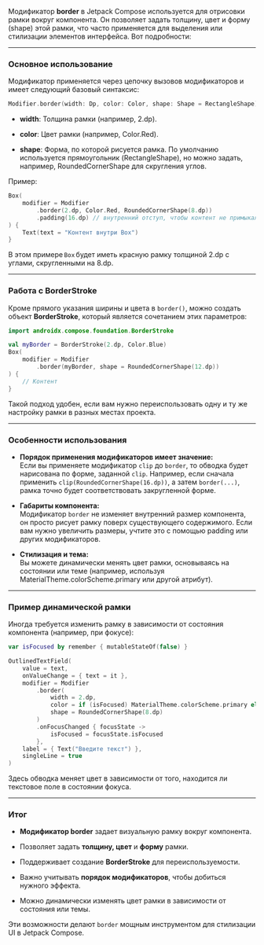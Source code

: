 Модификатор **border** в Jetpack Compose используется для отрисовки рамки вокруг компонента. Он позволяет задать толщину, цвет и форму (shape) этой рамки, что часто применяется для выделения или стилизации элементов интерфейса. Вот подробности:

---

### Основное использование

Модификатор применяется через цепочку вызовов модификаторов и имеет следующий базовый синтаксис:

```kotlin
Modifier.border(width: Dp, color: Color, shape: Shape = RectangleShape)
```

- **width**: Толщина рамки (например, 2.dp).
    
- **color**: Цвет рамки (например, Color.Red).
    
- **shape**: Форма, по которой рисуется рамка. По умолчанию используется прямоугольник (RectangleShape), но можно задать, например, RoundedCornerShape для скругления углов.
    

Пример:

```kotlin
Box(
    modifier = Modifier
        .border(2.dp, Color.Red, RoundedCornerShape(8.dp))
        .padding(16.dp) // внутренний отступ, чтобы контент не примыкал к рамке
) {
    Text(text = "Контент внутри Box")
}
```

В этом примере `Box` будет иметь красную рамку толщиной 2.dp с углами, скругленными на 8.dp.

---

### Работа с BorderStroke

Кроме прямого указания ширины и цвета в `border()`, можно создать объект **BorderStroke**, который является сочетанием этих параметров:

```kotlin
import androidx.compose.foundation.BorderStroke

val myBorder = BorderStroke(2.dp, Color.Blue)
Box(
    modifier = Modifier
        .border(myBorder, shape = RoundedCornerShape(12.dp))
) {
    // Контент
}
```

Такой подход удобен, если вам нужно переиспользовать одну и ту же настройку рамки в разных местах проекта.

---

### Особенности использования

- **Порядок применения модификаторов имеет значение:**  
    Если вы применяете модификатор `clip` до `border`, то обводка будет нарисована по форме, заданной `clip`. Например, если сначала применить `clip(RoundedCornerShape(16.dp))`, а затем `border(...)`, рамка точно будет соответствовать закругленной форме.
    
- **Габариты компонента:**  
    Модификатор `border` не изменяет внутренний размер компонента, он просто рисует рамку поверх существующего содержимого. Если вам нужно увеличить размеры, учтите это с помощью padding или других модификаторов.
    
- **Стилизация и тема:**  
    Вы можете динамически менять цвет рамки, основываясь на состоянии или теме (например, используя MaterialTheme.colorScheme.primary или другой атрибут).
    

---

### Пример динамической рамки

Иногда требуется изменить рамку в зависимости от состояния компонента (например, при фокусе):

```kotlin
var isFocused by remember { mutableStateOf(false) }

OutlinedTextField(
    value = text,
    onValueChange = { text = it },
    modifier = Modifier
        .border(
            width = 2.dp,
            color = if (isFocused) MaterialTheme.colorScheme.primary else Color.Gray,
            shape = RoundedCornerShape(8.dp)
        )
        .onFocusChanged { focusState ->
            isFocused = focusState.isFocused
        },
    label = { Text("Введите текст") },
    singleLine = true
)
```

Здесь обводка меняет цвет в зависимости от того, находится ли текстовое поле в состоянии фокуса.

---

### Итог

- **Модификатор border** задает визуальную рамку вокруг компонента.
    
- Позволяет задать **толщину, цвет** и **форму** рамки.
    
- Поддерживает создание **BorderStroke** для переиспользуемости.
    
- Важно учитывать **порядок модификаторов**, чтобы добиться нужного эффекта.
    
- Можно динамически изменять цвет рамки в зависимости от состояния или темы.
    

Эти возможности делают `border` мощным инструментом для стилизации UI в Jetpack Compose.